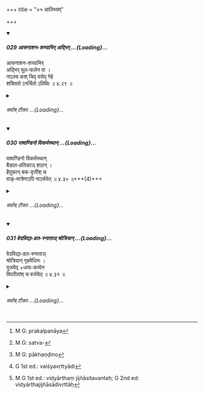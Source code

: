 +++
title = "०५ आतिथ्यम्"

+++

<div class="js_include" includetitle="true" newlevelforh1="5" unfilled url="/kalpAntaram/smRtiH/manuH/vishvAsa-prastutiH/04/029_AsanAshana-shayyAbhir_adbhir.md">
<details open><summary><h5>029 आसनाशन-शय्याभिर् अद्भिर् ...{Loading}...</h5></summary>


आसनाशन-शय्याभिर्  
अद्भिर् मूल-फलेन वा ।  
नाऽस्य कश् चिद् वसेद् गेहे  
शक्तितो ऽनर्चितो ऽतिथिः  ॥ ४.२९ ॥  
</details>
</div>
<div class="js_include collapsed" newlevelforh1="6" title="सर्वाष् टीकाः" unfilled url="/kalpAntaram/smRtiH/manuH/sarvASh_TIkAH/04/029_AsanAshana-shayyAbhir_adbhir.md">
<details><summary><h6>सर्वाष् टीकाः ...{Loading}...</h6></summary>
<details><summary>गङ्गानथ-मूलानुवादः</summary>

No guest shall dwell in his house without being honoured, to the best of his ability, with seat, food, bed, or with water, fruits and roots.—(29).
</details>
<details><summary>मेधातिथिः</summary>

उक्तम् इदम् उत्तरार्थम् अनूद्यते । **न कश्चिद् अतिथिर् अनर्चितो गृहे वसेत्** । सर्वो ऽतिथिर् अर्चितो गृहे वसनीयः । **शक्तितः** । एको द्वौ बहवो यावन्तः शक्यन्ते ऽर्चयितुं सर्वे आसनादिभिर् अर्चनीयाः । अर्चापूर्वकम् एतद् एभ्यो वसतां प्रकल्पयितुम्,[^८१] न तु सर्वेण सर्वम् आसनाशनशय्यानां स्वत्वनिर्वृत्तिर्[^८२] उच्यते । भक्तयूषमांसान्नाज्याशनासंभवे पृथग् उपादानात् मूलफलं दातव्यम् ॥ ४.२९ ॥


[^८२]:
     M G: satva-


[^८१]:
     M G: prakalpanāya
</details>
<details><summary>गङ्गानथ-भाष्यानुवादः</summary>

What is said here has already been said before; it is reiterated here
for the purpose of laying down the additional details that follow.

‘*No guest shall dwell in his house unhonoured*.’—That is, all guests
should be lodged in the house after being honoured.

‘*To the best of his ability*.’— One or two, or several,—as many as can
he duly honoured—shall be honoured with seat and other things. What is
meant is that when guests are living in one’s house, all these things
should be provided for them, in a respectful manner; it does not mean
that one should give away one’s proprietary right over all these
articles in.the house. Since ‘fruits and roots’ have been mentioned
separately, it follows that these are to be given only in the event of
other kinds of food, in the shape of rice, juice, meat and butter, being
not available.—(29)
</details>
<details><summary>गङ्गानथ-टिप्पन्यः</summary>

This verse is quoted in *Hemādri* (Dāna, p. 677 and Śrāddha, p. 438).
</details>
<details><summary>गङ्गानथ-तुल्य-वाक्यानि</summary>

*Āpastamba Dharmasūtra* (2.21.1).—‘In the absence of all else, a place,
water, agreeable speech,—at least these should not fail towards one who
resides in his house; one should eat what has been left by the guests;
no such sweet dishes should one eat in his house as have not been
partaken of by the guest.’

*Viṣṇu* (59.26-27).—‘Though breathing, he does not live who makes no
offerings to gods, guests, dependents, Pitṛs and his own self. The
Religious Student, the Renunciate and the Hermit derive their sustenance
from the Householder; hence when these happen to arrive at one’s house,
he shall not disregard them.’

Do. (67.30, 40, 42, 43).—‘One shall not permit a guest to live in the
house without feeding him. The foolish man who eats food without
offering it to these knows not that he is himself being devoured by dogs
and vultures. After that the husband and wife shall eat what remains.
The Householder shall eat what is left after offerings have been made to
gods, Pitṛs, men, dependents and the household-deities. The food
prescribed for the good consists in the remnant of the sacrificial
offering.’

Do. (67.32-33).—‘Never without having given; never without pouring the
oblation into fire.’

*Mahābhārata* (12.249.5, 7, 12, 13).—‘One shall not have food cooked for
himself alone; one shall not needlessly kill animals;—no Brāhmaṇa should
reside in his house, without being honoured and fed. He shall always
feed upon *Vighasa* and upon *Amṛta—Amṛta* being the remnant of
sacrifices; and the eating of it is like the eating of sacrificial food.
He who eats what has been left after all dependents have been fed is
said to *feed on Vighasa*.’
</details>
<details><summary>Bühler</summary>

029	No guest must stay in his house without being honoured, according to his ability, with a seat, food, a couch, water, or roots and fruits.
</details>
</details>
</div>
<div class="js_include" includetitle="true" newlevelforh1="5" unfilled url="/kalpAntaram/smRtiH/manuH/vishvAsa-prastutiH/04/030_pAShANDino_vikarmasthAn.md">
<details open><summary><h5>030 पाषाण्डिनो विकर्मस्थान् ...{Loading}...</h5></summary>


पाषाण्डिनो विकर्मस्थान्  
बैडाल-व्रतिकाञ् शठान् ।  
हैतुकान् बक-वृत्तींश् च  
वाङ्-मात्रेणाऽपि नाऽर्चयेत्  ॥ ४.३० ॥+++(4)+++  
</details>
</div>
<div class="js_include collapsed" newlevelforh1="6" title="सर्वाष् टीकाः" unfilled url="/kalpAntaram/smRtiH/manuH/sarvASh_TIkAH/04/030_pAShANDino_vikarmasthAn.md">
<details><summary><h6>सर्वाष् टीकाः ...{Loading}...</h6></summary>
<details><summary>गङ्गानथ-मूलानुवादः</summary>

He shall not honour, even with speech, impostors, those who follow improper occupations, those who are cat-like in their behaviour, hypocrites, logicians, and those who behave like herons.—(30)


NOTE: Pages 336 and 337 are missing from the book. Please email me if you have a copy of the text.
</details>
<details><summary>मेधातिथिः</summary>
<u>अत्र</u> "वसेत्" इति लिङ्गात् सायम् आतिथ्यप्रतिषेधो ऽयं पाषण्ड्यादीनाम्[^८३] इत्य् आहुः । 


[^८३]:
     M G: pākhaṇḍyādīnām

- <u>तद् अयुक्तम्</u> । अर्चनीयतात्र निवार्यते । न तु सर्वेण सर्वभक्ताद्यदानम् एवोच्यते । दिवापि भुञ्जानानां कतिचित् क्षणावास उपपद्यते एव । अतो न लिङ्गं सायंकालस्य "वसेत्" इति । 

- तत्र **पाषण्डिनो**[^८४] बाह्यलिङ्गिनो रक्तपटनग्नचरकादयः । **विकर्मस्था** अत्रानापदि ये वर्णान्तरवृत्त्या जीवन्ति । यथा ब्राह्मणः क्षत्रवृत्त्या, क्षत्रियो वैश्यवृत्त्या इत्यादि[^८५] । **बैडालव्रतिका** दाम्भिकाः । ये च लोकावर्जनार्थम् अग्निहोत्राद्य् अनुतिष्ठन्ति, इति गृहादि लिप्सामह इति, न शास्त्रचोदितत्वेन स्वधर्मतया । **शठा** येषाम् अन्यत् हृदये ऽन्यद् वाचि । उपकारं कस्यचित् प्रतिज्ञाय कर्तव्यतया अवधीरयन्ति, न कुर्वन्ति । **हैतुका** नास्तिकाः । नास्ति परलोकः, नास्ति दत्तम्, नास्ति हुतम् इत्य् एवं स्थितप्रज्ञाः । **बकवृत्तयः** दाम्भिका एव, ईषद्भेदभिन्नः । भेदः परस्परं दर्शयिष्यते । **वाङ्मात्रेणापि** । तिष्ठतु तावद् आसनादिदानम्, पूजापूर्वकं "स्वागतम् आस्यताम् अत्र" इत्य् एवमाद्य् अपि न वक्तव्याः । अन्नदानं तु श्वपचादिवद् इष्यते । तथा च भगवान् कृष्णद्वैपायनो ऽन्नदानम् एवाधिकृत्य स्मरति स्म- "न पृच्छेज् जन्म न श्रुतम्" इति । नात्र पात्रगवेषणा कर्तव्येत्य् अर्थः ॥ ४.३० ॥


[^८५]:
     G 1st ed.: vaiśyavṛttyādi


[^८४]:
     M G: pākhaṇḍino
</details>
<details><summary>गङ्गानथ-भाष्यानुवादः</summary>

In view of the implied meaning of the terms ‘shall dwell,’ people have
taken this verse to mean that one shall.....

**  
**

> NOTE: Pages 336 and 337 are missing from the book. [Please email
> me](mailto:info@wisdomlib.org?subject=Manusmriti%20missing%20pages%20336%20and%20337%20of%20discourse%204)
> if you have a copy of the text.
</details>
<details><summary>गङ्गानथ-टिप्पन्यः</summary>

‘*Pāṣaṇḍinaḥ*’—‘Ascetics who wander about with external marks, such as
nakedness, red-dresses, and so forth’ (Medhātithi, who does not explain
the term as ‘non-brahmanical ascetics,’ as asserted by Buhler,—and also
Govindarāja);—‘Śākyas, Bhikṣus, Kṣapaṇakas and other ascetics outside
the Vedic pale’ (Kullūka and Nārāyaṇa);—‘those who do not believe in the
Vedas’ (Rāghavānanda). The ‘*vāhyaliṅgin*’ does not mean, as Hopkins
says, ‘those who bear the token of outcastes’; what is really meant is
the person who, without possessing any real asceticism of the heart,
*makes a show of it, by wearing external marks*.

This verse is quoted in *Aparārka* (p. 170), which explains
‘*vikarmasthān*’ as ‘those addicted to such acts as are forbidden—in
*Mitākṣarā* (on l. 130), which explains ‘*haituka*’ as ‘one who, by
argumentation, raises doubts about everything’, — ‘*pāṣaṇḍinaḥ*’ as
‘those-who have recourse to such life-conditions as are opposed to the
dictates of the Vedas—and in *Smṛtisāroddhāra* (p. 319).
</details>
<details><summary>गङ्गानथ-तुल्य-वाक्यानि</summary>

*Yājñavalkya* (1.130).—‘One should always exclude the hypocrite, the
logician, the impostor and those who behave like the heron.’

*Viṣṇudharmottara* (Aparārka, p. 171).—‘The man who transgresses all
laws laid down in the Śruti and the Smṛti, relating to the division of
castes and life-stages, and acts as he likes, relying upon false
reasonings, addicted to evil deeds, deluded with overweening opinion of
his own reasoning powers, is the Pāṣaṇḍin, wicked, fit for hell, the
lowest of men. With such men and with the Vaiḍālavratas one shall never
have any intercourse.’

*Viṣṇupurāṇa* (Do.).—\[Same as Manu.\]
</details>
<details><summary>Bühler</summary>

030	Let him not honour, even by a greeting, heretics, men who follow forbidden occupations, men who live like cats, rogues, logicians, (arguing against the Veda,) and those who live like herons.
</details>
</details>
</div>
<div class="js_include" includetitle="true" newlevelforh1="5" unfilled url="/kalpAntaram/smRtiH/manuH/vishvAsa-prastutiH/04/031_vedavidyA-vrata-snAtA~n_shrotriyAn.md">
<details open><summary><h5>031 वेदविद्या-व्रत-स्नाताञ् श्रोत्रियान् ...{Loading}...</h5></summary>


वेदविद्या-व्रत-स्नाताञ्  
श्रोत्रियान् गृहमेधिनः ।  
पूजयेद् +धव्य-कव्येन  
विपरीतांश् च वर्जयेत्  ॥ ४.३१ ॥  
</details>
</div>
<div class="js_include collapsed" newlevelforh1="6" title="सर्वाष् टीकाः" unfilled url="/kalpAntaram/smRtiH/manuH/sarvASh_TIkAH/04/031_vedavidyA-vrata-snAtA~n_shrotriyAn.md">
<details><summary><h6>सर्वाष् टीकाः ...{Loading}...</h6></summary>
<details><summary>गङ्गानथ-मूलानुवादः</summary>

Those who have become Snatakas after studying the Veda, or after completing their vows, (and) householders, who are Srotriyas, one must worship by (gifts of food) sacred to gods and manes, but one must avoid those who are different.—(31)


Note: The above is an alternate translation by George Bühler.





NOTE: Pages 336 and 337 are missing from the book. Please email me if you have a copy of the text.
</details>
<details><summary>मेधातिथिः</summary>

वेदश् च विद्या च व्रतानि च, तैः स्नाताः, तत्र परिसमाप्तिं गताः । विविधा स्नातका गृह्यन्ते । तत्र वेदस्नातका अधीतवेदाः । विद्यास्नातका विद्यार्थजिज्ञासानिवृत्ताः[^८६] । विद्यासंनिधानाद् वेदविषयैव गृह्यते । तस्या एव वस्तुतो विद्यात्वम् । व्रतानि "षट्त्रिंशदाब्दिकम्" (म्ध् ३.१) इत्यादीनि । सत्याम् अपि वेदतदर्थजिज्ञासासमाप्तौ न तावत्य् एव स्नानम्, किं तर्हि षट्त्रिंशदब्दादिकालः पूरयितव्यः इति पक्षो ऽप्य् अस्ति ।


[^८६]:
     M G 1st ed.: vidyārthaṃ jijñāsitavantaḥ; G 2nd ed: vidyārthajijñāsādivṛttāḥ

- <u>अन्ये</u> तु ये ऽनधीत्यैव वेदं वर्षत्रयात् स्नान्ति ते व्रतस्नातका इत्य् आचक्ष्यन्ते । 

- <u>अनधीतवेदस्य</u> कुतः स्नानम् इत्य् अपक्षो ऽयम् ।

- <u>ननु</u> च **श्रोत्रिय**ग्रहणं किम् अर्थं स्नातकत्वेनैव सिद्धत्वात् । 

- <u>अतिशयार्थम्</u> । तेन वेदाभ्यासरता गृह्यन्ते **श्रोत्रियाः** ।

- **गृहमेधिनो** गृहस्थाः । नानेन भिक्षुतापसब्रह्मचारिणाम् अपूजनीयत्वम् उच्यते, किं तर्हि भैक्ष्यभोजित्वात् तेषां नातिथित्वसंभवः । ब्रह्मचारिणो गुरुगृहात् तापसस्य च वनान् नान्यत्र वासः । प्रव्रजितस्यापि "भैक्षार्थी ग्रामम् इयात्" (ग्ध् ३.१४) इति न ग्रामे वासः । अतो ऽन्येषाम् आश्रमिणां गृहाद् अन्यत्र वासात् कथम्चित् संभवे ऽपि प्रायिकम् एतद् **गृहमेधिन** इति । **हव्येन** **कव्येन** । दैवकर्मणि शान्त्यादौ पित्र्ये वा श्राद्धे त एव पूज्याः । **विपरीताः** अस्नातकाः वर्ज्याः पूर्वोक्तदोषाभावे ऽपि ॥ ४.३१ ॥
</details>
<details><summary>गङ्गानथ-भाष्यानुवादः</summary>

> 
>
> NOTE: Pages 336 and 337 are missing from the book. [Please email
> me](mailto:info@wisdomlib.org?subject=Manusmriti%20missing%20pages%20336%20and%20337%20of%20discourse%204)
> if you have a copy of the text.



... *Answer*:—The term has been added for the purpose of laying stress
upon the fact that those persons are meant who still keep up their study
of the Veda.

‘*Householders*.’—This does not mean that the mendicant, the ascetic and
the student are not to be honoured; all that is meant is that, since all
these live upon *alms*, they cannot be regarded as ‘guests;’ especially
as the student cannot dwell anywhere else except at his teacher’s house,
and the ascetic cannot dwell away from the forests. For the Renunciate
also, dwelling in villages is not possible, since it has been distinctly
declared that ‘he shall go to the village only when seeking for alms’
(Gautama, 3. 14). From all this it follows that, in view of the fact
that persons in the other stages of life live in places other than
‘households,’—even though it be somehow possible for them to have the
character of ‘guests,’—what is said here can apply to *householders*
only, *as a rule*.

‘*With offerings to Gods, and to Pitṛs*.’—That is, these persons are to
be received and honoured at the performance of rites in honour of Gods
and of Pitṛs.

‘*Otherwise*.’—Those who are not ‘accomplished,’ should be avoided, even
though they be free from the aforesaid defects (described in 30).—(31)
</details>
<details><summary>गङ्गानथ-टिप्पन्यः</summary>

This verse is quoted in *Hemādri* (Śrāddha, p. 182).
</details>
<details><summary>गङ्गानथ-तुल्य-वाक्यानि</summary>

*Laghuśātātapa* (78, 83).—‘If, in the matter of feeding and gifts, one
ignores a Brāhmaṇa Student who may happen to be at hand, he destroys his
family up to the seventh generation. If a Vedic Scholar, accomplished in
the Veda, in learning and in observances, come to one’s house, all the
vegetables become delighted at the prospect of reaching the highest
state.’

*Bṛhad-Yama* (42, 43).—‘The man who is free from jealousies, who is of
good character, a Vedic Scholar cognisant of Brahman, young and endowed
with learning and modesty is the proper recipient, the best of the
twice-born. He who is conversant with the Vedanta, who is Jyeṣṭhasāman,
free from avarice, devoted to the Veda, is the person who should be
employed with special effort in the rites offered to gods and Pitṛs.’
</details>
<details><summary>Bühler</summary>

031	Those who have become Snatakas after studying the Veda, or after completing their vows, (and) householders, who are Srotriyas, one must worship by (gifts of food) sacred to gods and manes, but one must avoid those who are different.
</details>
</details>
</div>
